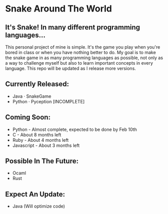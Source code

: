 # Snake Around The World
## It's Snake! In many different programming languages...

This personal project of mine is simple. It's the game you play when you're bored in class or when you have nothing better to do. My goal is to make the snake game in as many programming languages as possible, not only as a way to challenge myself but also to learn important concepts in every language. This repo will be updated as I release more versions.

## Currently Released:
- Java · SnakeGame
- Python · Pyception [INCOMPLETE]

## Coming Soon:
- Python - Almost complete, expected to be done by Feb 10th 
- C - About 8 months left
- Ruby - About 4 months left
- Javascript - About 3 months left

## Possible In The Future:
- Ocaml
- Rust

## Expect An Update:
- Java (Will optimize code)
